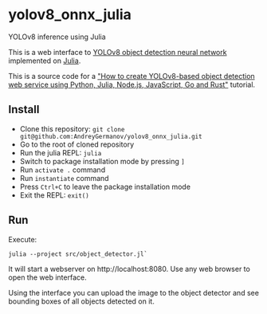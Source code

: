 # yolov8_onnx_julia
YOLOv8 inference using Julia

This is a web interface to [YOLOv8 object detection neural network](https://ultralytics.com/yolov8) implemented on [Julia](https://julialang.org).

This is a source code for a ["How to create YOLOv8-based object detection web service using Python, Julia, Node.js, JavaScript, Go and Rust"](https://dev.to/andreygermanov/how-to-create-yolov8-based-object-detection-web-service-using-python-julia-nodejs-javascript-go-and-rust-4o8e) tutorial.

## Install

* Clone this repository: `git clone git@github.com:AndreyGermanov/yolov8_onnx_julia.git`
* Go to the root of cloned repository
* Run the julia REPL: `julia`
* Switch to package installation mode by pressing `]`
* Run `activate .` command
* Run `instantiate` command
* Press `Ctrl+C` to leave the package installation mode
* Exit the REPL: `exit()`

## Run

Execute:

```
julia --project src/object_detector.jl`
```

It will start a webserver on http://localhost:8080. Use any web browser to open the web interface.

Using the interface you can upload the image to the object detector and see bounding boxes of all objects detected on it.
